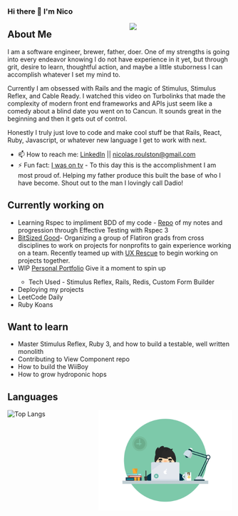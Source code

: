 
### Hi there 👋 I'm Nico

<img align='right' src="https://media.giphy.com/media/M9gbBd9nbDrOTu1Mqx/giphy.gif" width="230">

## About Me 

I am a software engineer, brewer, father, doer. One of my strengths is going into every endeavor knowing I do not have experience in it yet, but through grit, desire to learn, thoughtful action, and maybe a little stuborness I can accomplish whatever I set my mind to. 

Currently I am obsessed with Rails and the magic of Stimulus, Stimulus Reflex, and Cable Ready. I watched this video on Turbolinks that made the complexity of modern front end frameworks and APIs just seem like a comedy about a blind date you went on to Cancun. It sounds great in the beginning and then it gets out of control. 

Honestly I truly just love to code and make cool stuff be that Rails, React, Ruby, Javascript, or whatever new language I get to work with next.  

- 📫 How to reach me: [LinkedIn](https://www.linkedin.com/in/nico-roulston) || nicolas.roulston@gmail.com 
- ⚡ Fun fact: [I was on tv](https://www.youtube.com/watch?v=Ybjn4kynyzk&t=2s) - To this day this is the accomplishment I am most proud of. Helping my father produce this built the base of who I have become. Shout out to the man I lovingly call Dadio! 

## Currently working on

<ul>
  <li> Learning Rspec to impliment BDD of my code - <a href="https://github.com/Nroulston/learn_rspec">Repo</a> of my notes and progression through Effective Testing with Rspec 3</li>
  <li><a href="https://github.com/bitSizedGood/bitSizedGood">BitSized Good</a>- Organizing a group of Flatiron grads from cross disciplines to work on projects for nonprofits to gain experience working on a team. Recently teamed up with <a href="https:///ww.uxrescue.org">UX Rescue</a> to begin working on projects together.</li>
  <li> WIP <a href="https://nico-roulston-portfolio.herokuapp.com">Personal Portfolio</a>  Give it a moment to spin up</li>
  <ul>
    <li>Tech Used - Stimulus Reflex, Rails, Redis, Custom Form Builder</li>
  </ul>

  <li>Deploying my projects</li>
  <li>LeetCode Daily</li>
  <li>Ruby Koans</li>
</ul>

## Want to learn

<ul>
  <li> Master Stimulus Reflex, Ruby 3, and how to build a testable, well written monolith</li>
  <li>Contributing to View Component repo </li>
  <li> How to build the WiiBoy </li>
  <li> How to grow hydroponic hops</li>
</ul>

## Languages
![Top Langs](https://github-readme-stats.vercel.app/api/top-langs/?username=nroulston&show_icons=true)
<img src="https://github.com/nirala69/nirala69/blob/master/70804f7e25b11f29db904f2fa7b4cd9d.gif" width="300" align='right'>








